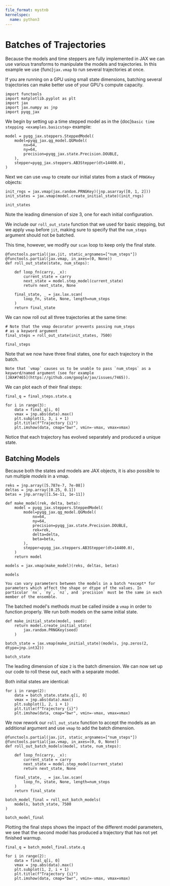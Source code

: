 ```yaml
---
file_format: mystnb
kernelspec:
  name: python3
---
```


# Batches of Trajectories

Because the models and time steppers are fully implemented in JAX we
can use various transforms to manipulate the models and trajectories.
In this example we use {func}`jax.vmap` to run several trajectories at
once.

If you are running on a GPU using small state dimensions, batching
several trajectories can make better use of your GPU's compute
capacity.

```{code-cell} ipython3
import functools
import matplotlib.pyplot as plt
import jax
import jax.numpy as jnp
import pyqg_jax
```

We begin by setting up a time stepped model as in the {doc}`basic time
stepping <examples.basicstep>` example:

```{code-cell} ipython3
model = pyqg_jax.steppers.SteppedModel(
    model=pyqg_jax.qg_model.QGModel(
        nx=64,
        ny=64,
        precision=pyqg_jax.state.Precision.DOUBLE,
    ),
    stepper=pyqg_jax.steppers.AB3Stepper(dt=14400.0),
)
```

Next we can use `vmap` to create our initial states from a stack of
`PRNGKey` objects:

```{code-cell} ipython3
init_rngs = jax.vmap(jax.random.PRNGKey)(jnp.asarray([0, 1, 2]))
init_states = jax.vmap(model.create_initial_state)(init_rngs)

init_states
```

Note the leading dimension of size 3, one for each initial
configuration.

We include our `roll_out_state` function that we used for basic
stepping, but we apply `vmap` before `jit`, making sure to specify
that the `num_steps` argument should not be batched.

This time, however, we modify our `scan` loop to keep only the final
state.

```{code-cell} ipython3
@functools.partial(jax.jit, static_argnames=["num_steps"])
@functools.partial(jax.vmap, in_axes=(0, None))
def roll_out_state(state, num_steps):

    def loop_fn(carry, _x):
        current_state = carry
        next_state = model.step_model(current_state)
        return next_state, None

    final_state, _ = jax.lax.scan(
        loop_fn, state, None, length=num_steps
    )
    return final_state
```

We can now roll out all three trajectories at the same time:

```{code-cell} ipython3
# Note that the vmap decorator prevents passing num_steps
# as a keyword argument
final_steps = roll_out_state(init_states, 7500)

final_steps
```

Note that we now have three final states, one for each trajectory in the batch.

```{note}
Note that `vmap` causes us to be unable to pass `num_steps` as a
keyword/named argument (see for example
[JAX#7465](https://github.com/google/jax/issues/7465)).
```

We can plot each of their final steps:

```{code-cell} ipython3
final_q = final_steps.state.q

for i in range(3):
    data = final_q[i, 0]
    vmax = jnp.abs(data).max()
    plt.subplot(1, 3, i + 1)
    plt.title(f"Trajectory {i}")
    plt.imshow(data, cmap="bwr", vmin=-vmax, vmax=vmax)
```

Notice that each trajectory has evolved separately and produced a
unique state.

## Batching Models

Because both the states and models are JAX objects, it is also
possible to run multiple *models* in a vmap.

```{code-cell} ipython3
reks = jnp.array([5.787e-7, 7e-08])
deltas = jnp.array([0.25, 0.1])
betas = jnp.array([1.5e-11, 1e-11])

def make_model(rek, delta, beta):
    model = pyqg_jax.steppers.SteppedModel(
        model=pyqg_jax.qg_model.QGModel(
            nx=64,
            ny=64,
            precision=pyqg_jax.state.Precision.DOUBLE,
            rek=rek,
            delta=delta,
            beta=beta,
        ),
        stepper=pyqg_jax.steppers.AB3Stepper(dt=14400.0),
    )
    return model

models = jax.vmap(make_model)(reks, deltas, betas)

models
```

```{note}
You can vary parameters between the models in a batch *except* for
parameters which affect the shape or dtype of the values. In
particular `nx`, `ny`, `nz`, and `precision` must be the same in each
member of the ensemble.
```

The batched model's methods must be called inside a `vmap` in order to
function properly. We run both models on the same initial state.

```{code-cell} ipython3
def make_initial_state(model, seed):
    return model.create_initial_state(
        jax.random.PRNGKey(seed)
    )

batch_state = jax.vmap(make_initial_state)(models, jnp.zeros(2, dtype=jnp.int32))

batch_state
```

The leading dimension of size `2` is the batch dimension. We can now
set up our code to roll these out, each with a separate model.

Both initial states are identical:
```{code-cell} ipython3
for i in range(2):
    data = batch_state.state.q[i, 0]
    vmax = jnp.abs(data).max()
    plt.subplot(1, 2, i + 1)
    plt.title(f"Trajectory {i}")
    plt.imshow(data, cmap="bwr", vmin=-vmax, vmax=vmax)
```

We now rework our `roll_out_state` function to accept the models as an
additional argument and use `vmap` to add the batch dimension.

```{code-cell} ipython3
@functools.partial(jax.jit, static_argnames=["num_steps"])
@functools.partial(jax.vmap, in_axes=(0, 0, None))
def roll_out_batch_models(model, state, num_steps):

    def loop_fn(carry, _x):
        current_state = carry
        next_state = model.step_model(current_state)
        return next_state, None

    final_state, _ = jax.lax.scan(
        loop_fn, state, None, length=num_steps
    )
    return final_state

batch_model_final = roll_out_batch_models(
    models, batch_state, 7500
)

batch_model_final
```

Plotting the final steps shows the impact of the different model
parameters, we see that the second model has produced a trajectory
that has not yet finished warmup.

```{code-cell} ipython3
final_q = batch_model_final.state.q

for i in range(2):
    data = final_q[i, 0]
    vmax = jnp.abs(data).max()
    plt.subplot(1, 2, i + 1)
    plt.title(f"Trajectory {i}")
    plt.imshow(data, cmap="bwr", vmin=-vmax, vmax=vmax)
```
